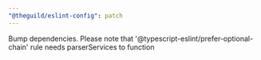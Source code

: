 ```yaml
---
"@theguild/eslint-config": patch
---
```


Bump dependencies. Please note that '@typescript-eslint/prefer-optional-chain' rule needs parserServices to function
